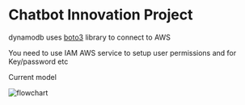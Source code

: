 # Chatbot Innovation Project

dynamodb uses [boto3](https://boto3.amazonaws.com/v1/documentation/api/latest/index.html) library to connect to AWS

You need to use IAM AWS service to setup user permissions and for Key/password etc


Current model

![flowchart](https://user-images.githubusercontent.com/68733783/180014611-dcfd0fe8-ffc3-47d5-883c-8e0e56b49410.png)

